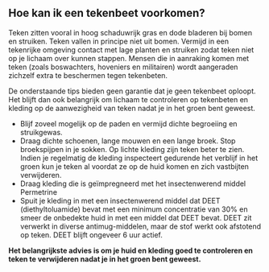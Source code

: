 ## Hoe kan ik een tekenbeet voorkomen?
Teken zitten vooral in hoog schaduwrijk gras en dode bladeren bij bomen en struiken. Teken vallen in principe niet uit bomen. Vermijd in een tekenrijke omgeving contact met lage planten en struiken zodat teken niet op je lichaam over kunnen stappen. Mensen die in aanraking komen met teken (zoals boswachters, hoveniers en militairen) wordt aangeraden zichzelf extra te beschermen tegen tekenbeten.

De onderstaande tips bieden geen garantie dat je geen tekenbeet oploopt. Het blijft dan ook belangrijk om lichaam te controleren op tekenbeten en kleding op de aanwezigheid van teken nadat je in het groen bent geweest.
- Blijf zoveel mogelijk op de paden en vermijd dichte begroeiing en struikgewas.
- Draag dichte schoenen, lange mouwen en een lange broek. Stop broekspijpen in je sokken. Op lichte kleding zijn teken beter te zien. Indien je regelmatig de kleding inspecteert gedurende het verblijf in het groen kun je teken al voordat ze op de huid komen en zich vastbijten verwijderen.
- Draag kleding die is geïmpregneerd met het insectenwerend middel Permetrine
- Spuit je kleding in met een insectenwerend middel dat DEET (diethyltoluamide) bevat met een minimum concentratie van 30% en smeer de onbedekte huid in met een middel dat DEET bevat. DEET zit verwerkt in diverse antimug-middelen, maar de stof werkt ook afstotend op teken. DEET blijft ongeveer 6 uur actief.
 

**Het belangrijkste advies is om je huid en kleding goed te controleren en teken te verwijderen nadat je in het groen bent geweest.**
